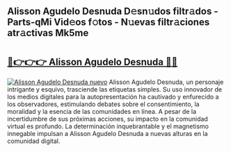 ## Alisson Agudelo Desnuda D𝚎sn𝚞dos filtr𝚊dos - Parts-qMi Vid𝚎os f𝚘tos - N𝚞evas filtr𝚊ciones atr𝚊ctivas Mk5me

# <h2><a href="http://mb74yq.tromn.icu/?c=Alisson+Agudelo+Desnuda">🔗👉👉👉 Alisson Agudelo Desnuda 🔗🔗</a></h2>

[![Alisson Agudelo Desnuda nuevo](https://i.imgur.com/pEAQMta.gif)](http://mb74yq.tromn.icu/?c=Alisson+Agudelo+Desnuda)
Alisson Agudelo Desnuda, un personaje intrigante y esquivo, trasciende las etiquetas simples. Su uso innovador de los medios digitales para la autopresentación ha cautivado y enfurecido a los observadores, estimulando debates sobre el consentimiento, la moralidad y la esencia de las comunidades en línea. A pesar de la incertidumbre de sus próximas acciones, su impacto en la comunidad virtual es profundo. La determinación inquebrantable y el magnetismo innegable impulsan a Alisson Agudelo Desnuda a nuevas alturas en la comunidad digital.

